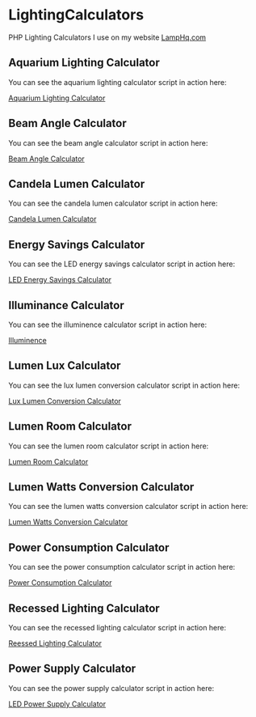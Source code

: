 # LightingCalculators
PHP Lighting Calculators I use on my website [LampHq.com](https://lamphq.com)

## Aquarium Lighting Calculator

You can see the aquarium lighting calculator script in action here:

[Aquarium Lighting Calculator](https://lamphq.com/aquarium-lighting-calculator/)


## Beam Angle Calculator

You can see the beam angle calculator script in action here:

[Beam Angle Calculator](https://lamphq.com/beam-angle/)

## Candela Lumen Calculator

You can see the candela lumen calculator script in action here:

[Candela Lumen Calculator](https://lamphq.com/candela-lumen-converter/)

## Energy Savings Calculator

You can see the LED energy savings calculator script in action here:

[LED Energy Savings Calculator](https://lamphq.com/led-savings-calculator//)

## Illuminance Calculator

You can see the illuminence calculator script in action here:

[Illuminence](https://lamphq.com/illuminance-calculator/)

## Lumen Lux Calculator

You can see the lux lumen conversion calculator script in action here:

[Lux Lumen Conversion Calculator](https://lamphq.com/lux-lumens-conversion/)

## Lumen Room Calculator

You can see the lumen room calculator script in action here:

[Lumen Room Calculator](https://lamphq.com/lumen-calculator/)

## Lumen Watts Conversion Calculator

You can see the lumen watts conversion calculator script in action here:

[Lumen Watts Conversion Calculator](https://lamphq.com/lumen-watt-conversion/)

## Power Consumption Calculator

You can see the power consumption calculator script in action here:

[Power Consumption Calculator](https://lamphq.com/power-consumption-calculator/)

## Recessed Lighting Calculator

You can see the recessed lighting calculator script in action here:

[Reessed Lighting Calculator](https://lamphq.com/recessed-lighting-calculator/)

## Power Supply Calculator

You can see the power supply calculator script in action here:

[LED Power Supply Calculator](https://lamphq.com/led-power-supply-guide/)